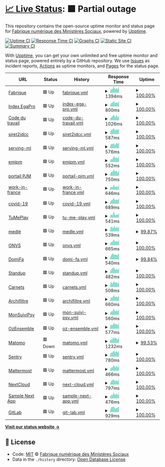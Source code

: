 # [📈 Live Status](https://SocialGouv.github.io/upptime): <!--live status--> **🟧 Partial outage**

This repository contains the open-source uptime monitor and status page for [Fabrique numérique des Ministères Sociaux](https://incubateur.social.gouv.fr), powered by [Upptime](https://github.com/upptime/upptime).

[![Uptime CI](https://github.com/koj-co/upptime/workflows/Uptime%20CI/badge.svg)](https://github.com/koj-co/upptime/actions?query=workflow%3A%22Uptime+CI%22)
[![Response Time CI](https://github.com/koj-co/upptime/workflows/Response%20Time%20CI/badge.svg)](https://github.com/koj-co/upptime/actions?query=workflow%3A%22Response+Time+CI%22)
[![Graphs CI](https://github.com/koj-co/upptime/workflows/Graphs%20CI/badge.svg)](https://github.com/koj-co/upptime/actions?query=workflow%3A%22Graphs+CI%22)
[![Static Site CI](https://github.com/koj-co/upptime/workflows/Static%20Site%20CI/badge.svg)](https://github.com/koj-co/upptime/actions?query=workflow%3A%22Static+Site+CI%22)
[![Summary CI](https://github.com/koj-co/upptime/workflows/Summary%20CI/badge.svg)](https://github.com/koj-co/upptime/actions?query=workflow%3A%22Summary+CI%22)

With [Upptime](https://upptime.js.org), you can get your own unlimited and free uptime monitor and status page, powered entirely by a GitHub repository. We use [Issues](https://github.com/SocialGouv/upptime/issues) as incident reports, [Actions](https://github.com/SocialGouv/upptime/actions) as uptime monitors, and [Pages](https://SocialGouv.github.io/upptime) for the status page.

<!--start: status pages-->
<!-- This summary is generated by Upptime (https://github.com/upptime/upptime) -->
<!-- Do not edit this manually, your changes will be overwritten -->
<!-- prettier-ignore -->
| URL | Status | History | Response Time | Uptime |
| --- | ------ | ------- | ------------- | ------ |
| <img alt="" src="https://favicons.githubusercontent.com/fabrique.social.gouv.fr" height="13"> [Fabrique](https://fabrique.social.gouv.fr) | 🟩 Up | [fabrique.yml](https://github.com/SocialGouv/upptime/commits/HEAD/history/fabrique.yml) | <details><summary><img alt="Response time graph" src="./graphs/fabrique/response-time-week.png" height="20"> 1394ms</summary><br><a href="https://SocialGouv.github.io/upptime/history/fabrique"><img alt="Response time 1246" src="https://img.shields.io/endpoint?url=https%3A%2F%2Fraw.githubusercontent.com%2FSocialGouv%2Fupptime%2FHEAD%2Fapi%2Ffabrique%2Fresponse-time.json"></a><br><a href="https://SocialGouv.github.io/upptime/history/fabrique"><img alt="24-hour response time 1910" src="https://img.shields.io/endpoint?url=https%3A%2F%2Fraw.githubusercontent.com%2FSocialGouv%2Fupptime%2FHEAD%2Fapi%2Ffabrique%2Fresponse-time-day.json"></a><br><a href="https://SocialGouv.github.io/upptime/history/fabrique"><img alt="7-day response time 1394" src="https://img.shields.io/endpoint?url=https%3A%2F%2Fraw.githubusercontent.com%2FSocialGouv%2Fupptime%2FHEAD%2Fapi%2Ffabrique%2Fresponse-time-week.json"></a><br><a href="https://SocialGouv.github.io/upptime/history/fabrique"><img alt="30-day response time 1282" src="https://img.shields.io/endpoint?url=https%3A%2F%2Fraw.githubusercontent.com%2FSocialGouv%2Fupptime%2FHEAD%2Fapi%2Ffabrique%2Fresponse-time-month.json"></a><br><a href="https://SocialGouv.github.io/upptime/history/fabrique"><img alt="1-year response time 1246" src="https://img.shields.io/endpoint?url=https%3A%2F%2Fraw.githubusercontent.com%2FSocialGouv%2Fupptime%2FHEAD%2Fapi%2Ffabrique%2Fresponse-time-year.json"></a></details> | <details><summary><a href="https://SocialGouv.github.io/upptime/history/fabrique">100.00%</a></summary><a href="https://SocialGouv.github.io/upptime/history/fabrique"><img alt="All-time uptime 99.87%" src="https://img.shields.io/endpoint?url=https%3A%2F%2Fraw.githubusercontent.com%2FSocialGouv%2Fupptime%2FHEAD%2Fapi%2Ffabrique%2Fuptime.json"></a><br><a href="https://SocialGouv.github.io/upptime/history/fabrique"><img alt="24-hour uptime 100.00%" src="https://img.shields.io/endpoint?url=https%3A%2F%2Fraw.githubusercontent.com%2FSocialGouv%2Fupptime%2FHEAD%2Fapi%2Ffabrique%2Fuptime-day.json"></a><br><a href="https://SocialGouv.github.io/upptime/history/fabrique"><img alt="7-day uptime 100.00%" src="https://img.shields.io/endpoint?url=https%3A%2F%2Fraw.githubusercontent.com%2FSocialGouv%2Fupptime%2FHEAD%2Fapi%2Ffabrique%2Fuptime-week.json"></a><br><a href="https://SocialGouv.github.io/upptime/history/fabrique"><img alt="30-day uptime 100.00%" src="https://img.shields.io/endpoint?url=https%3A%2F%2Fraw.githubusercontent.com%2FSocialGouv%2Fupptime%2FHEAD%2Fapi%2Ffabrique%2Fuptime-month.json"></a><br><a href="https://SocialGouv.github.io/upptime/history/fabrique"><img alt="1-year uptime 99.87%" src="https://img.shields.io/endpoint?url=https%3A%2F%2Fraw.githubusercontent.com%2FSocialGouv%2Fupptime%2FHEAD%2Fapi%2Ffabrique%2Fuptime-year.json"></a></details>
| <img alt="" src="https://favicons.githubusercontent.com/index-egapro.travail.gouv.fr" height="13"> [Index EgaPro](http://index-egapro.travail.gouv.fr/) | 🟩 Up | [index-ega-pro.yml](https://github.com/SocialGouv/upptime/commits/HEAD/history/index-ega-pro.yml) | <details><summary><img alt="Response time graph" src="./graphs/index-ega-pro/response-time-week.png" height="20"> 800ms</summary><br><a href="https://SocialGouv.github.io/upptime/history/index-ega-pro"><img alt="Response time 744" src="https://img.shields.io/endpoint?url=https%3A%2F%2Fraw.githubusercontent.com%2FSocialGouv%2Fupptime%2FHEAD%2Fapi%2Findex-ega-pro%2Fresponse-time.json"></a><br><a href="https://SocialGouv.github.io/upptime/history/index-ega-pro"><img alt="24-hour response time 1104" src="https://img.shields.io/endpoint?url=https%3A%2F%2Fraw.githubusercontent.com%2FSocialGouv%2Fupptime%2FHEAD%2Fapi%2Findex-ega-pro%2Fresponse-time-day.json"></a><br><a href="https://SocialGouv.github.io/upptime/history/index-ega-pro"><img alt="7-day response time 800" src="https://img.shields.io/endpoint?url=https%3A%2F%2Fraw.githubusercontent.com%2FSocialGouv%2Fupptime%2FHEAD%2Fapi%2Findex-ega-pro%2Fresponse-time-week.json"></a><br><a href="https://SocialGouv.github.io/upptime/history/index-ega-pro"><img alt="30-day response time 780" src="https://img.shields.io/endpoint?url=https%3A%2F%2Fraw.githubusercontent.com%2FSocialGouv%2Fupptime%2FHEAD%2Fapi%2Findex-ega-pro%2Fresponse-time-month.json"></a><br><a href="https://SocialGouv.github.io/upptime/history/index-ega-pro"><img alt="1-year response time 744" src="https://img.shields.io/endpoint?url=https%3A%2F%2Fraw.githubusercontent.com%2FSocialGouv%2Fupptime%2FHEAD%2Fapi%2Findex-ega-pro%2Fresponse-time-year.json"></a></details> | <details><summary><a href="https://SocialGouv.github.io/upptime/history/index-ega-pro">100.00%</a></summary><a href="https://SocialGouv.github.io/upptime/history/index-ega-pro"><img alt="All-time uptime 99.98%" src="https://img.shields.io/endpoint?url=https%3A%2F%2Fraw.githubusercontent.com%2FSocialGouv%2Fupptime%2FHEAD%2Fapi%2Findex-ega-pro%2Fuptime.json"></a><br><a href="https://SocialGouv.github.io/upptime/history/index-ega-pro"><img alt="24-hour uptime 100.00%" src="https://img.shields.io/endpoint?url=https%3A%2F%2Fraw.githubusercontent.com%2FSocialGouv%2Fupptime%2FHEAD%2Fapi%2Findex-ega-pro%2Fuptime-day.json"></a><br><a href="https://SocialGouv.github.io/upptime/history/index-ega-pro"><img alt="7-day uptime 100.00%" src="https://img.shields.io/endpoint?url=https%3A%2F%2Fraw.githubusercontent.com%2FSocialGouv%2Fupptime%2FHEAD%2Fapi%2Findex-ega-pro%2Fuptime-week.json"></a><br><a href="https://SocialGouv.github.io/upptime/history/index-ega-pro"><img alt="30-day uptime 100.00%" src="https://img.shields.io/endpoint?url=https%3A%2F%2Fraw.githubusercontent.com%2FSocialGouv%2Fupptime%2FHEAD%2Fapi%2Findex-ega-pro%2Fuptime-month.json"></a><br><a href="https://SocialGouv.github.io/upptime/history/index-ega-pro"><img alt="1-year uptime 99.98%" src="https://img.shields.io/endpoint?url=https%3A%2F%2Fraw.githubusercontent.com%2FSocialGouv%2Fupptime%2FHEAD%2Fapi%2Findex-ega-pro%2Fuptime-year.json"></a></details>
| <img alt="" src="https://favicons.githubusercontent.com/code.travail.gouv.fr" height="13"> [Code du travail](https://code.travail.gouv.fr) | 🟩 Up | [code-du-travail.yml](https://github.com/SocialGouv/upptime/commits/HEAD/history/code-du-travail.yml) | <details><summary><img alt="Response time graph" src="./graphs/code-du-travail/response-time-week.png" height="20"> 1026ms</summary><br><a href="https://SocialGouv.github.io/upptime/history/code-du-travail"><img alt="Response time 1261" src="https://img.shields.io/endpoint?url=https%3A%2F%2Fraw.githubusercontent.com%2FSocialGouv%2Fupptime%2FHEAD%2Fapi%2Fcode-du-travail%2Fresponse-time.json"></a><br><a href="https://SocialGouv.github.io/upptime/history/code-du-travail"><img alt="24-hour response time 1219" src="https://img.shields.io/endpoint?url=https%3A%2F%2Fraw.githubusercontent.com%2FSocialGouv%2Fupptime%2FHEAD%2Fapi%2Fcode-du-travail%2Fresponse-time-day.json"></a><br><a href="https://SocialGouv.github.io/upptime/history/code-du-travail"><img alt="7-day response time 1026" src="https://img.shields.io/endpoint?url=https%3A%2F%2Fraw.githubusercontent.com%2FSocialGouv%2Fupptime%2FHEAD%2Fapi%2Fcode-du-travail%2Fresponse-time-week.json"></a><br><a href="https://SocialGouv.github.io/upptime/history/code-du-travail"><img alt="30-day response time 1027" src="https://img.shields.io/endpoint?url=https%3A%2F%2Fraw.githubusercontent.com%2FSocialGouv%2Fupptime%2FHEAD%2Fapi%2Fcode-du-travail%2Fresponse-time-month.json"></a><br><a href="https://SocialGouv.github.io/upptime/history/code-du-travail"><img alt="1-year response time 1261" src="https://img.shields.io/endpoint?url=https%3A%2F%2Fraw.githubusercontent.com%2FSocialGouv%2Fupptime%2FHEAD%2Fapi%2Fcode-du-travail%2Fresponse-time-year.json"></a></details> | <details><summary><a href="https://SocialGouv.github.io/upptime/history/code-du-travail">100.00%</a></summary><a href="https://SocialGouv.github.io/upptime/history/code-du-travail"><img alt="All-time uptime 99.96%" src="https://img.shields.io/endpoint?url=https%3A%2F%2Fraw.githubusercontent.com%2FSocialGouv%2Fupptime%2FHEAD%2Fapi%2Fcode-du-travail%2Fuptime.json"></a><br><a href="https://SocialGouv.github.io/upptime/history/code-du-travail"><img alt="24-hour uptime 100.00%" src="https://img.shields.io/endpoint?url=https%3A%2F%2Fraw.githubusercontent.com%2FSocialGouv%2Fupptime%2FHEAD%2Fapi%2Fcode-du-travail%2Fuptime-day.json"></a><br><a href="https://SocialGouv.github.io/upptime/history/code-du-travail"><img alt="7-day uptime 100.00%" src="https://img.shields.io/endpoint?url=https%3A%2F%2Fraw.githubusercontent.com%2FSocialGouv%2Fupptime%2FHEAD%2Fapi%2Fcode-du-travail%2Fuptime-week.json"></a><br><a href="https://SocialGouv.github.io/upptime/history/code-du-travail"><img alt="30-day uptime 100.00%" src="https://img.shields.io/endpoint?url=https%3A%2F%2Fraw.githubusercontent.com%2FSocialGouv%2Fupptime%2FHEAD%2Fapi%2Fcode-du-travail%2Fuptime-month.json"></a><br><a href="https://SocialGouv.github.io/upptime/history/code-du-travail"><img alt="1-year uptime 99.96%" src="https://img.shields.io/endpoint?url=https%3A%2F%2Fraw.githubusercontent.com%2FSocialGouv%2Fupptime%2FHEAD%2Fapi%2Fcode-du-travail%2Fuptime-year.json"></a></details>
| <img alt="" src="https://favicons.githubusercontent.com/siret2idcc.fabrique.social.gouv.fr" height="13"> [siret2idcc](https://siret2idcc.fabrique.social.gouv.fr/api/v2/82161143100015,80258570300027) | 🟩 Up | [siret2idcc.yml](https://github.com/SocialGouv/upptime/commits/HEAD/history/siret2idcc.yml) | <details><summary><img alt="Response time graph" src="./graphs/siret2idcc/response-time-week.png" height="20"> 587ms</summary><br><a href="https://SocialGouv.github.io/upptime/history/siret2idcc"><img alt="Response time 548" src="https://img.shields.io/endpoint?url=https%3A%2F%2Fraw.githubusercontent.com%2FSocialGouv%2Fupptime%2FHEAD%2Fapi%2Fsiret2idcc%2Fresponse-time.json"></a><br><a href="https://SocialGouv.github.io/upptime/history/siret2idcc"><img alt="24-hour response time 651" src="https://img.shields.io/endpoint?url=https%3A%2F%2Fraw.githubusercontent.com%2FSocialGouv%2Fupptime%2FHEAD%2Fapi%2Fsiret2idcc%2Fresponse-time-day.json"></a><br><a href="https://SocialGouv.github.io/upptime/history/siret2idcc"><img alt="7-day response time 587" src="https://img.shields.io/endpoint?url=https%3A%2F%2Fraw.githubusercontent.com%2FSocialGouv%2Fupptime%2FHEAD%2Fapi%2Fsiret2idcc%2Fresponse-time-week.json"></a><br><a href="https://SocialGouv.github.io/upptime/history/siret2idcc"><img alt="30-day response time 583" src="https://img.shields.io/endpoint?url=https%3A%2F%2Fraw.githubusercontent.com%2FSocialGouv%2Fupptime%2FHEAD%2Fapi%2Fsiret2idcc%2Fresponse-time-month.json"></a><br><a href="https://SocialGouv.github.io/upptime/history/siret2idcc"><img alt="1-year response time 548" src="https://img.shields.io/endpoint?url=https%3A%2F%2Fraw.githubusercontent.com%2FSocialGouv%2Fupptime%2FHEAD%2Fapi%2Fsiret2idcc%2Fresponse-time-year.json"></a></details> | <details><summary><a href="https://SocialGouv.github.io/upptime/history/siret2idcc">100.00%</a></summary><a href="https://SocialGouv.github.io/upptime/history/siret2idcc"><img alt="All-time uptime 99.96%" src="https://img.shields.io/endpoint?url=https%3A%2F%2Fraw.githubusercontent.com%2FSocialGouv%2Fupptime%2FHEAD%2Fapi%2Fsiret2idcc%2Fuptime.json"></a><br><a href="https://SocialGouv.github.io/upptime/history/siret2idcc"><img alt="24-hour uptime 100.00%" src="https://img.shields.io/endpoint?url=https%3A%2F%2Fraw.githubusercontent.com%2FSocialGouv%2Fupptime%2FHEAD%2Fapi%2Fsiret2idcc%2Fuptime-day.json"></a><br><a href="https://SocialGouv.github.io/upptime/history/siret2idcc"><img alt="7-day uptime 100.00%" src="https://img.shields.io/endpoint?url=https%3A%2F%2Fraw.githubusercontent.com%2FSocialGouv%2Fupptime%2FHEAD%2Fapi%2Fsiret2idcc%2Fuptime-week.json"></a><br><a href="https://SocialGouv.github.io/upptime/history/siret2idcc"><img alt="30-day uptime 100.00%" src="https://img.shields.io/endpoint?url=https%3A%2F%2Fraw.githubusercontent.com%2FSocialGouv%2Fupptime%2FHEAD%2Fapi%2Fsiret2idcc%2Fuptime-month.json"></a><br><a href="https://SocialGouv.github.io/upptime/history/siret2idcc"><img alt="1-year uptime 99.96%" src="https://img.shields.io/endpoint?url=https%3A%2F%2Fraw.githubusercontent.com%2FSocialGouv%2Fupptime%2FHEAD%2Fapi%2Fsiret2idcc%2Fuptime-year.json"></a></details>
| <img alt="" src="https://favicons.githubusercontent.com/serving-ml.fabrique.social.gouv.fr" height="13"> [serving-ml](https://serving-ml.fabrique.social.gouv.fr/v1/models/sentqam) | 🟩 Up | [serving-ml.yml](https://github.com/SocialGouv/upptime/commits/HEAD/history/serving-ml.yml) | <details><summary><img alt="Response time graph" src="./graphs/serving-ml/response-time-week.png" height="20"> 576ms</summary><br><a href="https://SocialGouv.github.io/upptime/history/serving-ml"><img alt="Response time 529" src="https://img.shields.io/endpoint?url=https%3A%2F%2Fraw.githubusercontent.com%2FSocialGouv%2Fupptime%2FHEAD%2Fapi%2Fserving-ml%2Fresponse-time.json"></a><br><a href="https://SocialGouv.github.io/upptime/history/serving-ml"><img alt="24-hour response time 756" src="https://img.shields.io/endpoint?url=https%3A%2F%2Fraw.githubusercontent.com%2FSocialGouv%2Fupptime%2FHEAD%2Fapi%2Fserving-ml%2Fresponse-time-day.json"></a><br><a href="https://SocialGouv.github.io/upptime/history/serving-ml"><img alt="7-day response time 576" src="https://img.shields.io/endpoint?url=https%3A%2F%2Fraw.githubusercontent.com%2FSocialGouv%2Fupptime%2FHEAD%2Fapi%2Fserving-ml%2Fresponse-time-week.json"></a><br><a href="https://SocialGouv.github.io/upptime/history/serving-ml"><img alt="30-day response time 559" src="https://img.shields.io/endpoint?url=https%3A%2F%2Fraw.githubusercontent.com%2FSocialGouv%2Fupptime%2FHEAD%2Fapi%2Fserving-ml%2Fresponse-time-month.json"></a><br><a href="https://SocialGouv.github.io/upptime/history/serving-ml"><img alt="1-year response time 529" src="https://img.shields.io/endpoint?url=https%3A%2F%2Fraw.githubusercontent.com%2FSocialGouv%2Fupptime%2FHEAD%2Fapi%2Fserving-ml%2Fresponse-time-year.json"></a></details> | <details><summary><a href="https://SocialGouv.github.io/upptime/history/serving-ml">100.00%</a></summary><a href="https://SocialGouv.github.io/upptime/history/serving-ml"><img alt="All-time uptime 99.95%" src="https://img.shields.io/endpoint?url=https%3A%2F%2Fraw.githubusercontent.com%2FSocialGouv%2Fupptime%2FHEAD%2Fapi%2Fserving-ml%2Fuptime.json"></a><br><a href="https://SocialGouv.github.io/upptime/history/serving-ml"><img alt="24-hour uptime 100.00%" src="https://img.shields.io/endpoint?url=https%3A%2F%2Fraw.githubusercontent.com%2FSocialGouv%2Fupptime%2FHEAD%2Fapi%2Fserving-ml%2Fuptime-day.json"></a><br><a href="https://SocialGouv.github.io/upptime/history/serving-ml"><img alt="7-day uptime 100.00%" src="https://img.shields.io/endpoint?url=https%3A%2F%2Fraw.githubusercontent.com%2FSocialGouv%2Fupptime%2FHEAD%2Fapi%2Fserving-ml%2Fuptime-week.json"></a><br><a href="https://SocialGouv.github.io/upptime/history/serving-ml"><img alt="30-day uptime 100.00%" src="https://img.shields.io/endpoint?url=https%3A%2F%2Fraw.githubusercontent.com%2FSocialGouv%2Fupptime%2FHEAD%2Fapi%2Fserving-ml%2Fuptime-month.json"></a><br><a href="https://SocialGouv.github.io/upptime/history/serving-ml"><img alt="1-year uptime 99.95%" src="https://img.shields.io/endpoint?url=https%3A%2F%2Fraw.githubusercontent.com%2FSocialGouv%2Fupptime%2FHEAD%2Fapi%2Fserving-ml%2Fuptime-year.json"></a></details>
| <img alt="" src="https://favicons.githubusercontent.com/emjpm.fabrique.social.gouv.fr" height="13"> [emjpm](https://emjpm.fabrique.social.gouv.fr) | 🟩 Up | [emjpm.yml](https://github.com/SocialGouv/upptime/commits/HEAD/history/emjpm.yml) | <details><summary><img alt="Response time graph" src="./graphs/emjpm/response-time-week.png" height="20"> 552ms</summary><br><a href="https://SocialGouv.github.io/upptime/history/emjpm"><img alt="Response time 587" src="https://img.shields.io/endpoint?url=https%3A%2F%2Fraw.githubusercontent.com%2FSocialGouv%2Fupptime%2FHEAD%2Fapi%2Femjpm%2Fresponse-time.json"></a><br><a href="https://SocialGouv.github.io/upptime/history/emjpm"><img alt="24-hour response time 783" src="https://img.shields.io/endpoint?url=https%3A%2F%2Fraw.githubusercontent.com%2FSocialGouv%2Fupptime%2FHEAD%2Fapi%2Femjpm%2Fresponse-time-day.json"></a><br><a href="https://SocialGouv.github.io/upptime/history/emjpm"><img alt="7-day response time 552" src="https://img.shields.io/endpoint?url=https%3A%2F%2Fraw.githubusercontent.com%2FSocialGouv%2Fupptime%2FHEAD%2Fapi%2Femjpm%2Fresponse-time-week.json"></a><br><a href="https://SocialGouv.github.io/upptime/history/emjpm"><img alt="30-day response time 539" src="https://img.shields.io/endpoint?url=https%3A%2F%2Fraw.githubusercontent.com%2FSocialGouv%2Fupptime%2FHEAD%2Fapi%2Femjpm%2Fresponse-time-month.json"></a><br><a href="https://SocialGouv.github.io/upptime/history/emjpm"><img alt="1-year response time 587" src="https://img.shields.io/endpoint?url=https%3A%2F%2Fraw.githubusercontent.com%2FSocialGouv%2Fupptime%2FHEAD%2Fapi%2Femjpm%2Fresponse-time-year.json"></a></details> | <details><summary><a href="https://SocialGouv.github.io/upptime/history/emjpm">100.00%</a></summary><a href="https://SocialGouv.github.io/upptime/history/emjpm"><img alt="All-time uptime 99.86%" src="https://img.shields.io/endpoint?url=https%3A%2F%2Fraw.githubusercontent.com%2FSocialGouv%2Fupptime%2FHEAD%2Fapi%2Femjpm%2Fuptime.json"></a><br><a href="https://SocialGouv.github.io/upptime/history/emjpm"><img alt="24-hour uptime 100.00%" src="https://img.shields.io/endpoint?url=https%3A%2F%2Fraw.githubusercontent.com%2FSocialGouv%2Fupptime%2FHEAD%2Fapi%2Femjpm%2Fuptime-day.json"></a><br><a href="https://SocialGouv.github.io/upptime/history/emjpm"><img alt="7-day uptime 100.00%" src="https://img.shields.io/endpoint?url=https%3A%2F%2Fraw.githubusercontent.com%2FSocialGouv%2Fupptime%2FHEAD%2Fapi%2Femjpm%2Fuptime-week.json"></a><br><a href="https://SocialGouv.github.io/upptime/history/emjpm"><img alt="30-day uptime 100.00%" src="https://img.shields.io/endpoint?url=https%3A%2F%2Fraw.githubusercontent.com%2FSocialGouv%2Fupptime%2FHEAD%2Fapi%2Femjpm%2Fuptime-month.json"></a><br><a href="https://SocialGouv.github.io/upptime/history/emjpm"><img alt="1-year uptime 99.86%" src="https://img.shields.io/endpoint?url=https%3A%2F%2Fraw.githubusercontent.com%2FSocialGouv%2Fupptime%2FHEAD%2Fapi%2Femjpm%2Fuptime-year.json"></a></details>
| <img alt="" src="https://favicons.githubusercontent.com/pjm.social.gouv.fr" height="13"> [portail PJM](https://pjm.social.gouv.fr/) | 🟩 Up | [portail-pjm.yml](https://github.com/SocialGouv/upptime/commits/HEAD/history/portail-pjm.yml) | <details><summary><img alt="Response time graph" src="./graphs/portail-pjm/response-time-week.png" height="20"> 750ms</summary><br><a href="https://SocialGouv.github.io/upptime/history/portail-pjm"><img alt="Response time 822" src="https://img.shields.io/endpoint?url=https%3A%2F%2Fraw.githubusercontent.com%2FSocialGouv%2Fupptime%2FHEAD%2Fapi%2Fportail-pjm%2Fresponse-time.json"></a><br><a href="https://SocialGouv.github.io/upptime/history/portail-pjm"><img alt="24-hour response time 989" src="https://img.shields.io/endpoint?url=https%3A%2F%2Fraw.githubusercontent.com%2FSocialGouv%2Fupptime%2FHEAD%2Fapi%2Fportail-pjm%2Fresponse-time-day.json"></a><br><a href="https://SocialGouv.github.io/upptime/history/portail-pjm"><img alt="7-day response time 750" src="https://img.shields.io/endpoint?url=https%3A%2F%2Fraw.githubusercontent.com%2FSocialGouv%2Fupptime%2FHEAD%2Fapi%2Fportail-pjm%2Fresponse-time-week.json"></a><br><a href="https://SocialGouv.github.io/upptime/history/portail-pjm"><img alt="30-day response time 1207" src="https://img.shields.io/endpoint?url=https%3A%2F%2Fraw.githubusercontent.com%2FSocialGouv%2Fupptime%2FHEAD%2Fapi%2Fportail-pjm%2Fresponse-time-month.json"></a><br><a href="https://SocialGouv.github.io/upptime/history/portail-pjm"><img alt="1-year response time 822" src="https://img.shields.io/endpoint?url=https%3A%2F%2Fraw.githubusercontent.com%2FSocialGouv%2Fupptime%2FHEAD%2Fapi%2Fportail-pjm%2Fresponse-time-year.json"></a></details> | <details><summary><a href="https://SocialGouv.github.io/upptime/history/portail-pjm">100.00%</a></summary><a href="https://SocialGouv.github.io/upptime/history/portail-pjm"><img alt="All-time uptime 99.96%" src="https://img.shields.io/endpoint?url=https%3A%2F%2Fraw.githubusercontent.com%2FSocialGouv%2Fupptime%2FHEAD%2Fapi%2Fportail-pjm%2Fuptime.json"></a><br><a href="https://SocialGouv.github.io/upptime/history/portail-pjm"><img alt="24-hour uptime 100.00%" src="https://img.shields.io/endpoint?url=https%3A%2F%2Fraw.githubusercontent.com%2FSocialGouv%2Fupptime%2FHEAD%2Fapi%2Fportail-pjm%2Fuptime-day.json"></a><br><a href="https://SocialGouv.github.io/upptime/history/portail-pjm"><img alt="7-day uptime 100.00%" src="https://img.shields.io/endpoint?url=https%3A%2F%2Fraw.githubusercontent.com%2FSocialGouv%2Fupptime%2FHEAD%2Fapi%2Fportail-pjm%2Fuptime-week.json"></a><br><a href="https://SocialGouv.github.io/upptime/history/portail-pjm"><img alt="30-day uptime 99.91%" src="https://img.shields.io/endpoint?url=https%3A%2F%2Fraw.githubusercontent.com%2FSocialGouv%2Fupptime%2FHEAD%2Fapi%2Fportail-pjm%2Fuptime-month.json"></a><br><a href="https://SocialGouv.github.io/upptime/history/portail-pjm"><img alt="1-year uptime 99.96%" src="https://img.shields.io/endpoint?url=https%3A%2F%2Fraw.githubusercontent.com%2FSocialGouv%2Fupptime%2FHEAD%2Fapi%2Fportail-pjm%2Fuptime-year.json"></a></details>
| <img alt="" src="https://favicons.githubusercontent.com/work-in-france.fabrique.social.gouv.fr" height="13"> [work-in-france](https://work-in-france.fabrique.social.gouv.fr) | 🟩 Up | [work-in-france.yml](https://github.com/SocialGouv/upptime/commits/HEAD/history/work-in-france.yml) | <details><summary><img alt="Response time graph" src="./graphs/work-in-france/response-time-week.png" height="20"> 646ms</summary><br><a href="https://SocialGouv.github.io/upptime/history/work-in-france"><img alt="Response time 598" src="https://img.shields.io/endpoint?url=https%3A%2F%2Fraw.githubusercontent.com%2FSocialGouv%2Fupptime%2FHEAD%2Fapi%2Fwork-in-france%2Fresponse-time.json"></a><br><a href="https://SocialGouv.github.io/upptime/history/work-in-france"><img alt="24-hour response time 1024" src="https://img.shields.io/endpoint?url=https%3A%2F%2Fraw.githubusercontent.com%2FSocialGouv%2Fupptime%2FHEAD%2Fapi%2Fwork-in-france%2Fresponse-time-day.json"></a><br><a href="https://SocialGouv.github.io/upptime/history/work-in-france"><img alt="7-day response time 646" src="https://img.shields.io/endpoint?url=https%3A%2F%2Fraw.githubusercontent.com%2FSocialGouv%2Fupptime%2FHEAD%2Fapi%2Fwork-in-france%2Fresponse-time-week.json"></a><br><a href="https://SocialGouv.github.io/upptime/history/work-in-france"><img alt="30-day response time 647" src="https://img.shields.io/endpoint?url=https%3A%2F%2Fraw.githubusercontent.com%2FSocialGouv%2Fupptime%2FHEAD%2Fapi%2Fwork-in-france%2Fresponse-time-month.json"></a><br><a href="https://SocialGouv.github.io/upptime/history/work-in-france"><img alt="1-year response time 598" src="https://img.shields.io/endpoint?url=https%3A%2F%2Fraw.githubusercontent.com%2FSocialGouv%2Fupptime%2FHEAD%2Fapi%2Fwork-in-france%2Fresponse-time-year.json"></a></details> | <details><summary><a href="https://SocialGouv.github.io/upptime/history/work-in-france">100.00%</a></summary><a href="https://SocialGouv.github.io/upptime/history/work-in-france"><img alt="All-time uptime 99.96%" src="https://img.shields.io/endpoint?url=https%3A%2F%2Fraw.githubusercontent.com%2FSocialGouv%2Fupptime%2FHEAD%2Fapi%2Fwork-in-france%2Fuptime.json"></a><br><a href="https://SocialGouv.github.io/upptime/history/work-in-france"><img alt="24-hour uptime 100.00%" src="https://img.shields.io/endpoint?url=https%3A%2F%2Fraw.githubusercontent.com%2FSocialGouv%2Fupptime%2FHEAD%2Fapi%2Fwork-in-france%2Fuptime-day.json"></a><br><a href="https://SocialGouv.github.io/upptime/history/work-in-france"><img alt="7-day uptime 100.00%" src="https://img.shields.io/endpoint?url=https%3A%2F%2Fraw.githubusercontent.com%2FSocialGouv%2Fupptime%2FHEAD%2Fapi%2Fwork-in-france%2Fuptime-week.json"></a><br><a href="https://SocialGouv.github.io/upptime/history/work-in-france"><img alt="30-day uptime 100.00%" src="https://img.shields.io/endpoint?url=https%3A%2F%2Fraw.githubusercontent.com%2FSocialGouv%2Fupptime%2FHEAD%2Fapi%2Fwork-in-france%2Fuptime-month.json"></a><br><a href="https://SocialGouv.github.io/upptime/history/work-in-france"><img alt="1-year uptime 99.96%" src="https://img.shields.io/endpoint?url=https%3A%2F%2Fraw.githubusercontent.com%2FSocialGouv%2Fupptime%2FHEAD%2Fapi%2Fwork-in-france%2Fuptime-year.json"></a></details>
| <img alt="" src="https://favicons.githubusercontent.com/covid-19.sante.gouv.fr" height="13"> [covid-19](https://covid-19.sante.gouv.fr) | 🟩 Up | [covid-19.yml](https://github.com/SocialGouv/upptime/commits/HEAD/history/covid-19.yml) | <details><summary><img alt="Response time graph" src="./graphs/covid-19/response-time-week.png" height="20"> 689ms</summary><br><a href="https://SocialGouv.github.io/upptime/history/covid-19"><img alt="Response time 689" src="https://img.shields.io/endpoint?url=https%3A%2F%2Fraw.githubusercontent.com%2FSocialGouv%2Fupptime%2FHEAD%2Fapi%2Fcovid-19%2Fresponse-time.json"></a><br><a href="https://SocialGouv.github.io/upptime/history/covid-19"><img alt="24-hour response time 953" src="https://img.shields.io/endpoint?url=https%3A%2F%2Fraw.githubusercontent.com%2FSocialGouv%2Fupptime%2FHEAD%2Fapi%2Fcovid-19%2Fresponse-time-day.json"></a><br><a href="https://SocialGouv.github.io/upptime/history/covid-19"><img alt="7-day response time 689" src="https://img.shields.io/endpoint?url=https%3A%2F%2Fraw.githubusercontent.com%2FSocialGouv%2Fupptime%2FHEAD%2Fapi%2Fcovid-19%2Fresponse-time-week.json"></a><br><a href="https://SocialGouv.github.io/upptime/history/covid-19"><img alt="30-day response time 664" src="https://img.shields.io/endpoint?url=https%3A%2F%2Fraw.githubusercontent.com%2FSocialGouv%2Fupptime%2FHEAD%2Fapi%2Fcovid-19%2Fresponse-time-month.json"></a><br><a href="https://SocialGouv.github.io/upptime/history/covid-19"><img alt="1-year response time 689" src="https://img.shields.io/endpoint?url=https%3A%2F%2Fraw.githubusercontent.com%2FSocialGouv%2Fupptime%2FHEAD%2Fapi%2Fcovid-19%2Fresponse-time-year.json"></a></details> | <details><summary><a href="https://SocialGouv.github.io/upptime/history/covid-19">100.00%</a></summary><a href="https://SocialGouv.github.io/upptime/history/covid-19"><img alt="All-time uptime 99.93%" src="https://img.shields.io/endpoint?url=https%3A%2F%2Fraw.githubusercontent.com%2FSocialGouv%2Fupptime%2FHEAD%2Fapi%2Fcovid-19%2Fuptime.json"></a><br><a href="https://SocialGouv.github.io/upptime/history/covid-19"><img alt="24-hour uptime 100.00%" src="https://img.shields.io/endpoint?url=https%3A%2F%2Fraw.githubusercontent.com%2FSocialGouv%2Fupptime%2FHEAD%2Fapi%2Fcovid-19%2Fuptime-day.json"></a><br><a href="https://SocialGouv.github.io/upptime/history/covid-19"><img alt="7-day uptime 100.00%" src="https://img.shields.io/endpoint?url=https%3A%2F%2Fraw.githubusercontent.com%2FSocialGouv%2Fupptime%2FHEAD%2Fapi%2Fcovid-19%2Fuptime-week.json"></a><br><a href="https://SocialGouv.github.io/upptime/history/covid-19"><img alt="30-day uptime 99.99%" src="https://img.shields.io/endpoint?url=https%3A%2F%2Fraw.githubusercontent.com%2FSocialGouv%2Fupptime%2FHEAD%2Fapi%2Fcovid-19%2Fuptime-month.json"></a><br><a href="https://SocialGouv.github.io/upptime/history/covid-19"><img alt="1-year uptime 99.93%" src="https://img.shields.io/endpoint?url=https%3A%2F%2Fraw.githubusercontent.com%2FSocialGouv%2Fupptime%2FHEAD%2Fapi%2Fcovid-19%2Fuptime-year.json"></a></details>
| <img alt="" src="https://favicons.githubusercontent.com/tumeplay.fabrique.social.gouv.fr" height="13"> [TuMePlay](https://tumeplay.fabrique.social.gouv.fr/) | 🟩 Up | [tu-me-play.yml](https://github.com/SocialGouv/upptime/commits/HEAD/history/tu-me-play.yml) | <details><summary><img alt="Response time graph" src="./graphs/tu-me-play/response-time-week.png" height="20"> 541ms</summary><br><a href="https://SocialGouv.github.io/upptime/history/tu-me-play"><img alt="Response time 577" src="https://img.shields.io/endpoint?url=https%3A%2F%2Fraw.githubusercontent.com%2FSocialGouv%2Fupptime%2FHEAD%2Fapi%2Ftu-me-play%2Fresponse-time.json"></a><br><a href="https://SocialGouv.github.io/upptime/history/tu-me-play"><img alt="24-hour response time 624" src="https://img.shields.io/endpoint?url=https%3A%2F%2Fraw.githubusercontent.com%2FSocialGouv%2Fupptime%2FHEAD%2Fapi%2Ftu-me-play%2Fresponse-time-day.json"></a><br><a href="https://SocialGouv.github.io/upptime/history/tu-me-play"><img alt="7-day response time 541" src="https://img.shields.io/endpoint?url=https%3A%2F%2Fraw.githubusercontent.com%2FSocialGouv%2Fupptime%2FHEAD%2Fapi%2Ftu-me-play%2Fresponse-time-week.json"></a><br><a href="https://SocialGouv.github.io/upptime/history/tu-me-play"><img alt="30-day response time 486" src="https://img.shields.io/endpoint?url=https%3A%2F%2Fraw.githubusercontent.com%2FSocialGouv%2Fupptime%2FHEAD%2Fapi%2Ftu-me-play%2Fresponse-time-month.json"></a><br><a href="https://SocialGouv.github.io/upptime/history/tu-me-play"><img alt="1-year response time 577" src="https://img.shields.io/endpoint?url=https%3A%2F%2Fraw.githubusercontent.com%2FSocialGouv%2Fupptime%2FHEAD%2Fapi%2Ftu-me-play%2Fresponse-time-year.json"></a></details> | <details><summary><a href="https://SocialGouv.github.io/upptime/history/tu-me-play">100.00%</a></summary><a href="https://SocialGouv.github.io/upptime/history/tu-me-play"><img alt="All-time uptime 99.91%" src="https://img.shields.io/endpoint?url=https%3A%2F%2Fraw.githubusercontent.com%2FSocialGouv%2Fupptime%2FHEAD%2Fapi%2Ftu-me-play%2Fuptime.json"></a><br><a href="https://SocialGouv.github.io/upptime/history/tu-me-play"><img alt="24-hour uptime 100.00%" src="https://img.shields.io/endpoint?url=https%3A%2F%2Fraw.githubusercontent.com%2FSocialGouv%2Fupptime%2FHEAD%2Fapi%2Ftu-me-play%2Fuptime-day.json"></a><br><a href="https://SocialGouv.github.io/upptime/history/tu-me-play"><img alt="7-day uptime 100.00%" src="https://img.shields.io/endpoint?url=https%3A%2F%2Fraw.githubusercontent.com%2FSocialGouv%2Fupptime%2FHEAD%2Fapi%2Ftu-me-play%2Fuptime-week.json"></a><br><a href="https://SocialGouv.github.io/upptime/history/tu-me-play"><img alt="30-day uptime 100.00%" src="https://img.shields.io/endpoint?url=https%3A%2F%2Fraw.githubusercontent.com%2FSocialGouv%2Fupptime%2FHEAD%2Fapi%2Ftu-me-play%2Fuptime-month.json"></a><br><a href="https://SocialGouv.github.io/upptime/history/tu-me-play"><img alt="1-year uptime 99.91%" src="https://img.shields.io/endpoint?url=https%3A%2F%2Fraw.githubusercontent.com%2FSocialGouv%2Fupptime%2FHEAD%2Fapi%2Ftu-me-play%2Fuptime-year.json"></a></details>
| <img alt="" src="https://favicons.githubusercontent.com/medle.fabrique.social.gouv.fr" height="13"> [medlé](https://medle.fabrique.social.gouv.fr/) | 🟩 Up | [medle.yml](https://github.com/SocialGouv/upptime/commits/HEAD/history/medle.yml) | <details><summary><img alt="Response time graph" src="./graphs/medle/response-time-week.png" height="20"> 539ms</summary><br><a href="https://SocialGouv.github.io/upptime/history/medle"><img alt="Response time 569" src="https://img.shields.io/endpoint?url=https%3A%2F%2Fraw.githubusercontent.com%2FSocialGouv%2Fupptime%2FHEAD%2Fapi%2Fmedle%2Fresponse-time.json"></a><br><a href="https://SocialGouv.github.io/upptime/history/medle"><img alt="24-hour response time 650" src="https://img.shields.io/endpoint?url=https%3A%2F%2Fraw.githubusercontent.com%2FSocialGouv%2Fupptime%2FHEAD%2Fapi%2Fmedle%2Fresponse-time-day.json"></a><br><a href="https://SocialGouv.github.io/upptime/history/medle"><img alt="7-day response time 539" src="https://img.shields.io/endpoint?url=https%3A%2F%2Fraw.githubusercontent.com%2FSocialGouv%2Fupptime%2FHEAD%2Fapi%2Fmedle%2Fresponse-time-week.json"></a><br><a href="https://SocialGouv.github.io/upptime/history/medle"><img alt="30-day response time 513" src="https://img.shields.io/endpoint?url=https%3A%2F%2Fraw.githubusercontent.com%2FSocialGouv%2Fupptime%2FHEAD%2Fapi%2Fmedle%2Fresponse-time-month.json"></a><br><a href="https://SocialGouv.github.io/upptime/history/medle"><img alt="1-year response time 569" src="https://img.shields.io/endpoint?url=https%3A%2F%2Fraw.githubusercontent.com%2FSocialGouv%2Fupptime%2FHEAD%2Fapi%2Fmedle%2Fresponse-time-year.json"></a></details> | <details><summary><a href="https://SocialGouv.github.io/upptime/history/medle">99.87%</a></summary><a href="https://SocialGouv.github.io/upptime/history/medle"><img alt="All-time uptime 99.92%" src="https://img.shields.io/endpoint?url=https%3A%2F%2Fraw.githubusercontent.com%2FSocialGouv%2Fupptime%2FHEAD%2Fapi%2Fmedle%2Fuptime.json"></a><br><a href="https://SocialGouv.github.io/upptime/history/medle"><img alt="24-hour uptime 100.00%" src="https://img.shields.io/endpoint?url=https%3A%2F%2Fraw.githubusercontent.com%2FSocialGouv%2Fupptime%2FHEAD%2Fapi%2Fmedle%2Fuptime-day.json"></a><br><a href="https://SocialGouv.github.io/upptime/history/medle"><img alt="7-day uptime 99.87%" src="https://img.shields.io/endpoint?url=https%3A%2F%2Fraw.githubusercontent.com%2FSocialGouv%2Fupptime%2FHEAD%2Fapi%2Fmedle%2Fuptime-week.json"></a><br><a href="https://SocialGouv.github.io/upptime/history/medle"><img alt="30-day uptime 99.97%" src="https://img.shields.io/endpoint?url=https%3A%2F%2Fraw.githubusercontent.com%2FSocialGouv%2Fupptime%2FHEAD%2Fapi%2Fmedle%2Fuptime-month.json"></a><br><a href="https://SocialGouv.github.io/upptime/history/medle"><img alt="1-year uptime 99.92%" src="https://img.shields.io/endpoint?url=https%3A%2F%2Fraw.githubusercontent.com%2FSocialGouv%2Fupptime%2FHEAD%2Fapi%2Fmedle%2Fuptime-year.json"></a></details>
| <img alt="" src="https://favicons.githubusercontent.com/onvs.fabrique.social.gouv.fr" height="13"> [ONVS](https://onvs.fabrique.social.gouv.fr/) | 🟩 Up | [onvs.yml](https://github.com/SocialGouv/upptime/commits/HEAD/history/onvs.yml) | <details><summary><img alt="Response time graph" src="./graphs/onvs/response-time-week.png" height="20"> 665ms</summary><br><a href="https://SocialGouv.github.io/upptime/history/onvs"><img alt="Response time 646" src="https://img.shields.io/endpoint?url=https%3A%2F%2Fraw.githubusercontent.com%2FSocialGouv%2Fupptime%2FHEAD%2Fapi%2Fonvs%2Fresponse-time.json"></a><br><a href="https://SocialGouv.github.io/upptime/history/onvs"><img alt="24-hour response time 928" src="https://img.shields.io/endpoint?url=https%3A%2F%2Fraw.githubusercontent.com%2FSocialGouv%2Fupptime%2FHEAD%2Fapi%2Fonvs%2Fresponse-time-day.json"></a><br><a href="https://SocialGouv.github.io/upptime/history/onvs"><img alt="7-day response time 665" src="https://img.shields.io/endpoint?url=https%3A%2F%2Fraw.githubusercontent.com%2FSocialGouv%2Fupptime%2FHEAD%2Fapi%2Fonvs%2Fresponse-time-week.json"></a><br><a href="https://SocialGouv.github.io/upptime/history/onvs"><img alt="30-day response time 677" src="https://img.shields.io/endpoint?url=https%3A%2F%2Fraw.githubusercontent.com%2FSocialGouv%2Fupptime%2FHEAD%2Fapi%2Fonvs%2Fresponse-time-month.json"></a><br><a href="https://SocialGouv.github.io/upptime/history/onvs"><img alt="1-year response time 646" src="https://img.shields.io/endpoint?url=https%3A%2F%2Fraw.githubusercontent.com%2FSocialGouv%2Fupptime%2FHEAD%2Fapi%2Fonvs%2Fresponse-time-year.json"></a></details> | <details><summary><a href="https://SocialGouv.github.io/upptime/history/onvs">100.00%</a></summary><a href="https://SocialGouv.github.io/upptime/history/onvs"><img alt="All-time uptime 99.94%" src="https://img.shields.io/endpoint?url=https%3A%2F%2Fraw.githubusercontent.com%2FSocialGouv%2Fupptime%2FHEAD%2Fapi%2Fonvs%2Fuptime.json"></a><br><a href="https://SocialGouv.github.io/upptime/history/onvs"><img alt="24-hour uptime 100.00%" src="https://img.shields.io/endpoint?url=https%3A%2F%2Fraw.githubusercontent.com%2FSocialGouv%2Fupptime%2FHEAD%2Fapi%2Fonvs%2Fuptime-day.json"></a><br><a href="https://SocialGouv.github.io/upptime/history/onvs"><img alt="7-day uptime 100.00%" src="https://img.shields.io/endpoint?url=https%3A%2F%2Fraw.githubusercontent.com%2FSocialGouv%2Fupptime%2FHEAD%2Fapi%2Fonvs%2Fuptime-week.json"></a><br><a href="https://SocialGouv.github.io/upptime/history/onvs"><img alt="30-day uptime 100.00%" src="https://img.shields.io/endpoint?url=https%3A%2F%2Fraw.githubusercontent.com%2FSocialGouv%2Fupptime%2FHEAD%2Fapi%2Fonvs%2Fuptime-month.json"></a><br><a href="https://SocialGouv.github.io/upptime/history/onvs"><img alt="1-year uptime 99.94%" src="https://img.shields.io/endpoint?url=https%3A%2F%2Fraw.githubusercontent.com%2FSocialGouv%2Fupptime%2FHEAD%2Fapi%2Fonvs%2Fuptime-year.json"></a></details>
| <img alt="" src="https://favicons.githubusercontent.com/domifa.fabrique.social.gouv.fr" height="13"> [DomiFa](https://domifa.fabrique.social.gouv.fr/) | 🟩 Up | [domi-fa.yml](https://github.com/SocialGouv/upptime/commits/HEAD/history/domi-fa.yml) | <details><summary><img alt="Response time graph" src="./graphs/domi-fa/response-time-week.png" height="20"> 540ms</summary><br><a href="https://SocialGouv.github.io/upptime/history/domi-fa"><img alt="Response time 519" src="https://img.shields.io/endpoint?url=https%3A%2F%2Fraw.githubusercontent.com%2FSocialGouv%2Fupptime%2FHEAD%2Fapi%2Fdomi-fa%2Fresponse-time.json"></a><br><a href="https://SocialGouv.github.io/upptime/history/domi-fa"><img alt="24-hour response time 561" src="https://img.shields.io/endpoint?url=https%3A%2F%2Fraw.githubusercontent.com%2FSocialGouv%2Fupptime%2FHEAD%2Fapi%2Fdomi-fa%2Fresponse-time-day.json"></a><br><a href="https://SocialGouv.github.io/upptime/history/domi-fa"><img alt="7-day response time 540" src="https://img.shields.io/endpoint?url=https%3A%2F%2Fraw.githubusercontent.com%2FSocialGouv%2Fupptime%2FHEAD%2Fapi%2Fdomi-fa%2Fresponse-time-week.json"></a><br><a href="https://SocialGouv.github.io/upptime/history/domi-fa"><img alt="30-day response time 487" src="https://img.shields.io/endpoint?url=https%3A%2F%2Fraw.githubusercontent.com%2FSocialGouv%2Fupptime%2FHEAD%2Fapi%2Fdomi-fa%2Fresponse-time-month.json"></a><br><a href="https://SocialGouv.github.io/upptime/history/domi-fa"><img alt="1-year response time 519" src="https://img.shields.io/endpoint?url=https%3A%2F%2Fraw.githubusercontent.com%2FSocialGouv%2Fupptime%2FHEAD%2Fapi%2Fdomi-fa%2Fresponse-time-year.json"></a></details> | <details><summary><a href="https://SocialGouv.github.io/upptime/history/domi-fa">99.84%</a></summary><a href="https://SocialGouv.github.io/upptime/history/domi-fa"><img alt="All-time uptime 99.94%" src="https://img.shields.io/endpoint?url=https%3A%2F%2Fraw.githubusercontent.com%2FSocialGouv%2Fupptime%2FHEAD%2Fapi%2Fdomi-fa%2Fuptime.json"></a><br><a href="https://SocialGouv.github.io/upptime/history/domi-fa"><img alt="24-hour uptime 98.86%" src="https://img.shields.io/endpoint?url=https%3A%2F%2Fraw.githubusercontent.com%2FSocialGouv%2Fupptime%2FHEAD%2Fapi%2Fdomi-fa%2Fuptime-day.json"></a><br><a href="https://SocialGouv.github.io/upptime/history/domi-fa"><img alt="7-day uptime 99.84%" src="https://img.shields.io/endpoint?url=https%3A%2F%2Fraw.githubusercontent.com%2FSocialGouv%2Fupptime%2FHEAD%2Fapi%2Fdomi-fa%2Fuptime-week.json"></a><br><a href="https://SocialGouv.github.io/upptime/history/domi-fa"><img alt="30-day uptime 99.92%" src="https://img.shields.io/endpoint?url=https%3A%2F%2Fraw.githubusercontent.com%2FSocialGouv%2Fupptime%2FHEAD%2Fapi%2Fdomi-fa%2Fuptime-month.json"></a><br><a href="https://SocialGouv.github.io/upptime/history/domi-fa"><img alt="1-year uptime 99.94%" src="https://img.shields.io/endpoint?url=https%3A%2F%2Fraw.githubusercontent.com%2FSocialGouv%2Fupptime%2FHEAD%2Fapi%2Fdomi-fa%2Fuptime-year.json"></a></details>
| <img alt="" src="https://favicons.githubusercontent.com/standup.fabrique.social.gouv.fr" height="13"> [Standup](https://standup.fabrique.social.gouv.fr/healthz) | 🟩 Up | [standup.yml](https://github.com/SocialGouv/upptime/commits/HEAD/history/standup.yml) | <details><summary><img alt="Response time graph" src="./graphs/standup/response-time-week.png" height="20"> 482ms</summary><br><a href="https://SocialGouv.github.io/upptime/history/standup"><img alt="Response time 475" src="https://img.shields.io/endpoint?url=https%3A%2F%2Fraw.githubusercontent.com%2FSocialGouv%2Fupptime%2FHEAD%2Fapi%2Fstandup%2Fresponse-time.json"></a><br><a href="https://SocialGouv.github.io/upptime/history/standup"><img alt="24-hour response time 608" src="https://img.shields.io/endpoint?url=https%3A%2F%2Fraw.githubusercontent.com%2FSocialGouv%2Fupptime%2FHEAD%2Fapi%2Fstandup%2Fresponse-time-day.json"></a><br><a href="https://SocialGouv.github.io/upptime/history/standup"><img alt="7-day response time 482" src="https://img.shields.io/endpoint?url=https%3A%2F%2Fraw.githubusercontent.com%2FSocialGouv%2Fupptime%2FHEAD%2Fapi%2Fstandup%2Fresponse-time-week.json"></a><br><a href="https://SocialGouv.github.io/upptime/history/standup"><img alt="30-day response time 463" src="https://img.shields.io/endpoint?url=https%3A%2F%2Fraw.githubusercontent.com%2FSocialGouv%2Fupptime%2FHEAD%2Fapi%2Fstandup%2Fresponse-time-month.json"></a><br><a href="https://SocialGouv.github.io/upptime/history/standup"><img alt="1-year response time 475" src="https://img.shields.io/endpoint?url=https%3A%2F%2Fraw.githubusercontent.com%2FSocialGouv%2Fupptime%2FHEAD%2Fapi%2Fstandup%2Fresponse-time-year.json"></a></details> | <details><summary><a href="https://SocialGouv.github.io/upptime/history/standup">100.00%</a></summary><a href="https://SocialGouv.github.io/upptime/history/standup"><img alt="All-time uptime 99.88%" src="https://img.shields.io/endpoint?url=https%3A%2F%2Fraw.githubusercontent.com%2FSocialGouv%2Fupptime%2FHEAD%2Fapi%2Fstandup%2Fuptime.json"></a><br><a href="https://SocialGouv.github.io/upptime/history/standup"><img alt="24-hour uptime 100.00%" src="https://img.shields.io/endpoint?url=https%3A%2F%2Fraw.githubusercontent.com%2FSocialGouv%2Fupptime%2FHEAD%2Fapi%2Fstandup%2Fuptime-day.json"></a><br><a href="https://SocialGouv.github.io/upptime/history/standup"><img alt="7-day uptime 100.00%" src="https://img.shields.io/endpoint?url=https%3A%2F%2Fraw.githubusercontent.com%2FSocialGouv%2Fupptime%2FHEAD%2Fapi%2Fstandup%2Fuptime-week.json"></a><br><a href="https://SocialGouv.github.io/upptime/history/standup"><img alt="30-day uptime 100.00%" src="https://img.shields.io/endpoint?url=https%3A%2F%2Fraw.githubusercontent.com%2FSocialGouv%2Fupptime%2FHEAD%2Fapi%2Fstandup%2Fuptime-month.json"></a><br><a href="https://SocialGouv.github.io/upptime/history/standup"><img alt="1-year uptime 99.88%" src="https://img.shields.io/endpoint?url=https%3A%2F%2Fraw.githubusercontent.com%2FSocialGouv%2Fupptime%2FHEAD%2Fapi%2Fstandup%2Fuptime-year.json"></a></details>
| <img alt="" src="https://favicons.githubusercontent.com/carnets.fabrique.social.gouv.fr" height="13"> [Carnets](https://carnets.fabrique.social.gouv.fr/api/healthz) | 🟩 Up | [carnets.yml](https://github.com/SocialGouv/upptime/commits/HEAD/history/carnets.yml) | <details><summary><img alt="Response time graph" src="./graphs/carnets/response-time-week.png" height="20"> 508ms</summary><br><a href="https://SocialGouv.github.io/upptime/history/carnets"><img alt="Response time 500" src="https://img.shields.io/endpoint?url=https%3A%2F%2Fraw.githubusercontent.com%2FSocialGouv%2Fupptime%2FHEAD%2Fapi%2Fcarnets%2Fresponse-time.json"></a><br><a href="https://SocialGouv.github.io/upptime/history/carnets"><img alt="24-hour response time 635" src="https://img.shields.io/endpoint?url=https%3A%2F%2Fraw.githubusercontent.com%2FSocialGouv%2Fupptime%2FHEAD%2Fapi%2Fcarnets%2Fresponse-time-day.json"></a><br><a href="https://SocialGouv.github.io/upptime/history/carnets"><img alt="7-day response time 508" src="https://img.shields.io/endpoint?url=https%3A%2F%2Fraw.githubusercontent.com%2FSocialGouv%2Fupptime%2FHEAD%2Fapi%2Fcarnets%2Fresponse-time-week.json"></a><br><a href="https://SocialGouv.github.io/upptime/history/carnets"><img alt="30-day response time 466" src="https://img.shields.io/endpoint?url=https%3A%2F%2Fraw.githubusercontent.com%2FSocialGouv%2Fupptime%2FHEAD%2Fapi%2Fcarnets%2Fresponse-time-month.json"></a><br><a href="https://SocialGouv.github.io/upptime/history/carnets"><img alt="1-year response time 500" src="https://img.shields.io/endpoint?url=https%3A%2F%2Fraw.githubusercontent.com%2FSocialGouv%2Fupptime%2FHEAD%2Fapi%2Fcarnets%2Fresponse-time-year.json"></a></details> | <details><summary><a href="https://SocialGouv.github.io/upptime/history/carnets">100.00%</a></summary><a href="https://SocialGouv.github.io/upptime/history/carnets"><img alt="All-time uptime 99.97%" src="https://img.shields.io/endpoint?url=https%3A%2F%2Fraw.githubusercontent.com%2FSocialGouv%2Fupptime%2FHEAD%2Fapi%2Fcarnets%2Fuptime.json"></a><br><a href="https://SocialGouv.github.io/upptime/history/carnets"><img alt="24-hour uptime 100.00%" src="https://img.shields.io/endpoint?url=https%3A%2F%2Fraw.githubusercontent.com%2FSocialGouv%2Fupptime%2FHEAD%2Fapi%2Fcarnets%2Fuptime-day.json"></a><br><a href="https://SocialGouv.github.io/upptime/history/carnets"><img alt="7-day uptime 100.00%" src="https://img.shields.io/endpoint?url=https%3A%2F%2Fraw.githubusercontent.com%2FSocialGouv%2Fupptime%2FHEAD%2Fapi%2Fcarnets%2Fuptime-week.json"></a><br><a href="https://SocialGouv.github.io/upptime/history/carnets"><img alt="30-day uptime 100.00%" src="https://img.shields.io/endpoint?url=https%3A%2F%2Fraw.githubusercontent.com%2FSocialGouv%2Fupptime%2FHEAD%2Fapi%2Fcarnets%2Fuptime-month.json"></a><br><a href="https://SocialGouv.github.io/upptime/history/carnets"><img alt="1-year uptime 99.97%" src="https://img.shields.io/endpoint?url=https%3A%2F%2Fraw.githubusercontent.com%2FSocialGouv%2Fupptime%2FHEAD%2Fapi%2Fcarnets%2Fuptime-year.json"></a></details>
| <img alt="" src="https://favicons.githubusercontent.com/archifiltre.fabrique.social.gouv.fr" height="13"> [Archifiltre](https://archifiltre.fabrique.social.gouv.fr/) | 🟩 Up | [archifiltre.yml](https://github.com/SocialGouv/upptime/commits/HEAD/history/archifiltre.yml) | <details><summary><img alt="Response time graph" src="./graphs/archifiltre/response-time-week.png" height="20"> 660ms</summary><br><a href="https://SocialGouv.github.io/upptime/history/archifiltre"><img alt="Response time 636" src="https://img.shields.io/endpoint?url=https%3A%2F%2Fraw.githubusercontent.com%2FSocialGouv%2Fupptime%2FHEAD%2Fapi%2Farchifiltre%2Fresponse-time.json"></a><br><a href="https://SocialGouv.github.io/upptime/history/archifiltre"><img alt="24-hour response time 905" src="https://img.shields.io/endpoint?url=https%3A%2F%2Fraw.githubusercontent.com%2FSocialGouv%2Fupptime%2FHEAD%2Fapi%2Farchifiltre%2Fresponse-time-day.json"></a><br><a href="https://SocialGouv.github.io/upptime/history/archifiltre"><img alt="7-day response time 660" src="https://img.shields.io/endpoint?url=https%3A%2F%2Fraw.githubusercontent.com%2FSocialGouv%2Fupptime%2FHEAD%2Fapi%2Farchifiltre%2Fresponse-time-week.json"></a><br><a href="https://SocialGouv.github.io/upptime/history/archifiltre"><img alt="30-day response time 659" src="https://img.shields.io/endpoint?url=https%3A%2F%2Fraw.githubusercontent.com%2FSocialGouv%2Fupptime%2FHEAD%2Fapi%2Farchifiltre%2Fresponse-time-month.json"></a><br><a href="https://SocialGouv.github.io/upptime/history/archifiltre"><img alt="1-year response time 636" src="https://img.shields.io/endpoint?url=https%3A%2F%2Fraw.githubusercontent.com%2FSocialGouv%2Fupptime%2FHEAD%2Fapi%2Farchifiltre%2Fresponse-time-year.json"></a></details> | <details><summary><a href="https://SocialGouv.github.io/upptime/history/archifiltre">100.00%</a></summary><a href="https://SocialGouv.github.io/upptime/history/archifiltre"><img alt="All-time uptime 99.96%" src="https://img.shields.io/endpoint?url=https%3A%2F%2Fraw.githubusercontent.com%2FSocialGouv%2Fupptime%2FHEAD%2Fapi%2Farchifiltre%2Fuptime.json"></a><br><a href="https://SocialGouv.github.io/upptime/history/archifiltre"><img alt="24-hour uptime 100.00%" src="https://img.shields.io/endpoint?url=https%3A%2F%2Fraw.githubusercontent.com%2FSocialGouv%2Fupptime%2FHEAD%2Fapi%2Farchifiltre%2Fuptime-day.json"></a><br><a href="https://SocialGouv.github.io/upptime/history/archifiltre"><img alt="7-day uptime 100.00%" src="https://img.shields.io/endpoint?url=https%3A%2F%2Fraw.githubusercontent.com%2FSocialGouv%2Fupptime%2FHEAD%2Fapi%2Farchifiltre%2Fuptime-week.json"></a><br><a href="https://SocialGouv.github.io/upptime/history/archifiltre"><img alt="30-day uptime 100.00%" src="https://img.shields.io/endpoint?url=https%3A%2F%2Fraw.githubusercontent.com%2FSocialGouv%2Fupptime%2FHEAD%2Fapi%2Farchifiltre%2Fuptime-month.json"></a><br><a href="https://SocialGouv.github.io/upptime/history/archifiltre"><img alt="1-year uptime 99.96%" src="https://img.shields.io/endpoint?url=https%3A%2F%2Fraw.githubusercontent.com%2FSocialGouv%2Fupptime%2FHEAD%2Fapi%2Farchifiltre%2Fuptime-year.json"></a></details>
| <img alt="" src="https://favicons.githubusercontent.com/monsuivipsy.fabrique.social.gouv.fr" height="13"> [MonSuiviPsy](https://monsuivipsy.fabrique.social.gouv.fr/) | 🟩 Up | [mon-suivi-psy.yml](https://github.com/SocialGouv/upptime/commits/HEAD/history/mon-suivi-psy.yml) | <details><summary><img alt="Response time graph" src="./graphs/mon-suivi-psy/response-time-week.png" height="20"> 560ms</summary><br><a href="https://SocialGouv.github.io/upptime/history/mon-suivi-psy"><img alt="Response time 549" src="https://img.shields.io/endpoint?url=https%3A%2F%2Fraw.githubusercontent.com%2FSocialGouv%2Fupptime%2FHEAD%2Fapi%2Fmon-suivi-psy%2Fresponse-time.json"></a><br><a href="https://SocialGouv.github.io/upptime/history/mon-suivi-psy"><img alt="24-hour response time 759" src="https://img.shields.io/endpoint?url=https%3A%2F%2Fraw.githubusercontent.com%2FSocialGouv%2Fupptime%2FHEAD%2Fapi%2Fmon-suivi-psy%2Fresponse-time-day.json"></a><br><a href="https://SocialGouv.github.io/upptime/history/mon-suivi-psy"><img alt="7-day response time 560" src="https://img.shields.io/endpoint?url=https%3A%2F%2Fraw.githubusercontent.com%2FSocialGouv%2Fupptime%2FHEAD%2Fapi%2Fmon-suivi-psy%2Fresponse-time-week.json"></a><br><a href="https://SocialGouv.github.io/upptime/history/mon-suivi-psy"><img alt="30-day response time 551" src="https://img.shields.io/endpoint?url=https%3A%2F%2Fraw.githubusercontent.com%2FSocialGouv%2Fupptime%2FHEAD%2Fapi%2Fmon-suivi-psy%2Fresponse-time-month.json"></a><br><a href="https://SocialGouv.github.io/upptime/history/mon-suivi-psy"><img alt="1-year response time 549" src="https://img.shields.io/endpoint?url=https%3A%2F%2Fraw.githubusercontent.com%2FSocialGouv%2Fupptime%2FHEAD%2Fapi%2Fmon-suivi-psy%2Fresponse-time-year.json"></a></details> | <details><summary><a href="https://SocialGouv.github.io/upptime/history/mon-suivi-psy">100.00%</a></summary><a href="https://SocialGouv.github.io/upptime/history/mon-suivi-psy"><img alt="All-time uptime 99.95%" src="https://img.shields.io/endpoint?url=https%3A%2F%2Fraw.githubusercontent.com%2FSocialGouv%2Fupptime%2FHEAD%2Fapi%2Fmon-suivi-psy%2Fuptime.json"></a><br><a href="https://SocialGouv.github.io/upptime/history/mon-suivi-psy"><img alt="24-hour uptime 100.00%" src="https://img.shields.io/endpoint?url=https%3A%2F%2Fraw.githubusercontent.com%2FSocialGouv%2Fupptime%2FHEAD%2Fapi%2Fmon-suivi-psy%2Fuptime-day.json"></a><br><a href="https://SocialGouv.github.io/upptime/history/mon-suivi-psy"><img alt="7-day uptime 100.00%" src="https://img.shields.io/endpoint?url=https%3A%2F%2Fraw.githubusercontent.com%2FSocialGouv%2Fupptime%2FHEAD%2Fapi%2Fmon-suivi-psy%2Fuptime-week.json"></a><br><a href="https://SocialGouv.github.io/upptime/history/mon-suivi-psy"><img alt="30-day uptime 100.00%" src="https://img.shields.io/endpoint?url=https%3A%2F%2Fraw.githubusercontent.com%2FSocialGouv%2Fupptime%2FHEAD%2Fapi%2Fmon-suivi-psy%2Fuptime-month.json"></a><br><a href="https://SocialGouv.github.io/upptime/history/mon-suivi-psy"><img alt="1-year uptime 99.95%" src="https://img.shields.io/endpoint?url=https%3A%2F%2Fraw.githubusercontent.com%2FSocialGouv%2Fupptime%2FHEAD%2Fapi%2Fmon-suivi-psy%2Fuptime-year.json"></a></details>
| <img alt="" src="https://favicons.githubusercontent.com/ozensemble.fabrique.social.gouv.fr" height="13"> [OzEnsemble](https://ozensemble.fabrique.social.gouv.fr/) | 🟩 Up | [oz-ensemble.yml](https://github.com/SocialGouv/upptime/commits/HEAD/history/oz-ensemble.yml) | <details><summary><img alt="Response time graph" src="./graphs/oz-ensemble/response-time-week.png" height="20"> 577ms</summary><br><a href="https://SocialGouv.github.io/upptime/history/oz-ensemble"><img alt="Response time 535" src="https://img.shields.io/endpoint?url=https%3A%2F%2Fraw.githubusercontent.com%2FSocialGouv%2Fupptime%2FHEAD%2Fapi%2Foz-ensemble%2Fresponse-time.json"></a><br><a href="https://SocialGouv.github.io/upptime/history/oz-ensemble"><img alt="24-hour response time 737" src="https://img.shields.io/endpoint?url=https%3A%2F%2Fraw.githubusercontent.com%2FSocialGouv%2Fupptime%2FHEAD%2Fapi%2Foz-ensemble%2Fresponse-time-day.json"></a><br><a href="https://SocialGouv.github.io/upptime/history/oz-ensemble"><img alt="7-day response time 577" src="https://img.shields.io/endpoint?url=https%3A%2F%2Fraw.githubusercontent.com%2FSocialGouv%2Fupptime%2FHEAD%2Fapi%2Foz-ensemble%2Fresponse-time-week.json"></a><br><a href="https://SocialGouv.github.io/upptime/history/oz-ensemble"><img alt="30-day response time 569" src="https://img.shields.io/endpoint?url=https%3A%2F%2Fraw.githubusercontent.com%2FSocialGouv%2Fupptime%2FHEAD%2Fapi%2Foz-ensemble%2Fresponse-time-month.json"></a><br><a href="https://SocialGouv.github.io/upptime/history/oz-ensemble"><img alt="1-year response time 535" src="https://img.shields.io/endpoint?url=https%3A%2F%2Fraw.githubusercontent.com%2FSocialGouv%2Fupptime%2FHEAD%2Fapi%2Foz-ensemble%2Fresponse-time-year.json"></a></details> | <details><summary><a href="https://SocialGouv.github.io/upptime/history/oz-ensemble">100.00%</a></summary><a href="https://SocialGouv.github.io/upptime/history/oz-ensemble"><img alt="All-time uptime 98.72%" src="https://img.shields.io/endpoint?url=https%3A%2F%2Fraw.githubusercontent.com%2FSocialGouv%2Fupptime%2FHEAD%2Fapi%2Foz-ensemble%2Fuptime.json"></a><br><a href="https://SocialGouv.github.io/upptime/history/oz-ensemble"><img alt="24-hour uptime 100.00%" src="https://img.shields.io/endpoint?url=https%3A%2F%2Fraw.githubusercontent.com%2FSocialGouv%2Fupptime%2FHEAD%2Fapi%2Foz-ensemble%2Fuptime-day.json"></a><br><a href="https://SocialGouv.github.io/upptime/history/oz-ensemble"><img alt="7-day uptime 100.00%" src="https://img.shields.io/endpoint?url=https%3A%2F%2Fraw.githubusercontent.com%2FSocialGouv%2Fupptime%2FHEAD%2Fapi%2Foz-ensemble%2Fuptime-week.json"></a><br><a href="https://SocialGouv.github.io/upptime/history/oz-ensemble"><img alt="30-day uptime 100.00%" src="https://img.shields.io/endpoint?url=https%3A%2F%2Fraw.githubusercontent.com%2FSocialGouv%2Fupptime%2FHEAD%2Fapi%2Foz-ensemble%2Fuptime-month.json"></a><br><a href="https://SocialGouv.github.io/upptime/history/oz-ensemble"><img alt="1-year uptime 98.72%" src="https://img.shields.io/endpoint?url=https%3A%2F%2Fraw.githubusercontent.com%2FSocialGouv%2Fupptime%2FHEAD%2Fapi%2Foz-ensemble%2Fuptime-year.json"></a></details>
| <img alt="" src="https://favicons.githubusercontent.com/matomo.fabrique.social.gouv.fr" height="13"> [Matomo](https://matomo.fabrique.social.gouv.fr/) | 🟥 Down | [matomo.yml](https://github.com/SocialGouv/upptime/commits/HEAD/history/matomo.yml) | <details><summary><img alt="Response time graph" src="./graphs/matomo/response-time-week.png" height="20"> 1232ms</summary><br><a href="https://SocialGouv.github.io/upptime/history/matomo"><img alt="Response time 1304" src="https://img.shields.io/endpoint?url=https%3A%2F%2Fraw.githubusercontent.com%2FSocialGouv%2Fupptime%2FHEAD%2Fapi%2Fmatomo%2Fresponse-time.json"></a><br><a href="https://SocialGouv.github.io/upptime/history/matomo"><img alt="24-hour response time 1443" src="https://img.shields.io/endpoint?url=https%3A%2F%2Fraw.githubusercontent.com%2FSocialGouv%2Fupptime%2FHEAD%2Fapi%2Fmatomo%2Fresponse-time-day.json"></a><br><a href="https://SocialGouv.github.io/upptime/history/matomo"><img alt="7-day response time 1232" src="https://img.shields.io/endpoint?url=https%3A%2F%2Fraw.githubusercontent.com%2FSocialGouv%2Fupptime%2FHEAD%2Fapi%2Fmatomo%2Fresponse-time-week.json"></a><br><a href="https://SocialGouv.github.io/upptime/history/matomo"><img alt="30-day response time 1213" src="https://img.shields.io/endpoint?url=https%3A%2F%2Fraw.githubusercontent.com%2FSocialGouv%2Fupptime%2FHEAD%2Fapi%2Fmatomo%2Fresponse-time-month.json"></a><br><a href="https://SocialGouv.github.io/upptime/history/matomo"><img alt="1-year response time 1304" src="https://img.shields.io/endpoint?url=https%3A%2F%2Fraw.githubusercontent.com%2FSocialGouv%2Fupptime%2FHEAD%2Fapi%2Fmatomo%2Fresponse-time-year.json"></a></details> | <details><summary><a href="https://SocialGouv.github.io/upptime/history/matomo">99.53%</a></summary><a href="https://SocialGouv.github.io/upptime/history/matomo"><img alt="All-time uptime 99.24%" src="https://img.shields.io/endpoint?url=https%3A%2F%2Fraw.githubusercontent.com%2FSocialGouv%2Fupptime%2FHEAD%2Fapi%2Fmatomo%2Fuptime.json"></a><br><a href="https://SocialGouv.github.io/upptime/history/matomo"><img alt="24-hour uptime 99.13%" src="https://img.shields.io/endpoint?url=https%3A%2F%2Fraw.githubusercontent.com%2FSocialGouv%2Fupptime%2FHEAD%2Fapi%2Fmatomo%2Fuptime-day.json"></a><br><a href="https://SocialGouv.github.io/upptime/history/matomo"><img alt="7-day uptime 99.53%" src="https://img.shields.io/endpoint?url=https%3A%2F%2Fraw.githubusercontent.com%2FSocialGouv%2Fupptime%2FHEAD%2Fapi%2Fmatomo%2Fuptime-week.json"></a><br><a href="https://SocialGouv.github.io/upptime/history/matomo"><img alt="30-day uptime 99.07%" src="https://img.shields.io/endpoint?url=https%3A%2F%2Fraw.githubusercontent.com%2FSocialGouv%2Fupptime%2FHEAD%2Fapi%2Fmatomo%2Fuptime-month.json"></a><br><a href="https://SocialGouv.github.io/upptime/history/matomo"><img alt="1-year uptime 99.24%" src="https://img.shields.io/endpoint?url=https%3A%2F%2Fraw.githubusercontent.com%2FSocialGouv%2Fupptime%2FHEAD%2Fapi%2Fmatomo%2Fuptime-year.json"></a></details>
| <img alt="" src="https://favicons.githubusercontent.com/sentry.fabrique.social.gouv.fr" height="13"> [Sentry](https://sentry.fabrique.social.gouv.fr/) | 🟩 Up | [sentry.yml](https://github.com/SocialGouv/upptime/commits/HEAD/history/sentry.yml) | <details><summary><img alt="Response time graph" src="./graphs/sentry/response-time-week.png" height="20"> 780ms</summary><br><a href="https://SocialGouv.github.io/upptime/history/sentry"><img alt="Response time 1537" src="https://img.shields.io/endpoint?url=https%3A%2F%2Fraw.githubusercontent.com%2FSocialGouv%2Fupptime%2FHEAD%2Fapi%2Fsentry%2Fresponse-time.json"></a><br><a href="https://SocialGouv.github.io/upptime/history/sentry"><img alt="24-hour response time 1000" src="https://img.shields.io/endpoint?url=https%3A%2F%2Fraw.githubusercontent.com%2FSocialGouv%2Fupptime%2FHEAD%2Fapi%2Fsentry%2Fresponse-time-day.json"></a><br><a href="https://SocialGouv.github.io/upptime/history/sentry"><img alt="7-day response time 780" src="https://img.shields.io/endpoint?url=https%3A%2F%2Fraw.githubusercontent.com%2FSocialGouv%2Fupptime%2FHEAD%2Fapi%2Fsentry%2Fresponse-time-week.json"></a><br><a href="https://SocialGouv.github.io/upptime/history/sentry"><img alt="30-day response time 777" src="https://img.shields.io/endpoint?url=https%3A%2F%2Fraw.githubusercontent.com%2FSocialGouv%2Fupptime%2FHEAD%2Fapi%2Fsentry%2Fresponse-time-month.json"></a><br><a href="https://SocialGouv.github.io/upptime/history/sentry"><img alt="1-year response time 1537" src="https://img.shields.io/endpoint?url=https%3A%2F%2Fraw.githubusercontent.com%2FSocialGouv%2Fupptime%2FHEAD%2Fapi%2Fsentry%2Fresponse-time-year.json"></a></details> | <details><summary><a href="https://SocialGouv.github.io/upptime/history/sentry">100.00%</a></summary><a href="https://SocialGouv.github.io/upptime/history/sentry"><img alt="All-time uptime 99.59%" src="https://img.shields.io/endpoint?url=https%3A%2F%2Fraw.githubusercontent.com%2FSocialGouv%2Fupptime%2FHEAD%2Fapi%2Fsentry%2Fuptime.json"></a><br><a href="https://SocialGouv.github.io/upptime/history/sentry"><img alt="24-hour uptime 100.00%" src="https://img.shields.io/endpoint?url=https%3A%2F%2Fraw.githubusercontent.com%2FSocialGouv%2Fupptime%2FHEAD%2Fapi%2Fsentry%2Fuptime-day.json"></a><br><a href="https://SocialGouv.github.io/upptime/history/sentry"><img alt="7-day uptime 100.00%" src="https://img.shields.io/endpoint?url=https%3A%2F%2Fraw.githubusercontent.com%2FSocialGouv%2Fupptime%2FHEAD%2Fapi%2Fsentry%2Fuptime-week.json"></a><br><a href="https://SocialGouv.github.io/upptime/history/sentry"><img alt="30-day uptime 100.00%" src="https://img.shields.io/endpoint?url=https%3A%2F%2Fraw.githubusercontent.com%2FSocialGouv%2Fupptime%2FHEAD%2Fapi%2Fsentry%2Fuptime-month.json"></a><br><a href="https://SocialGouv.github.io/upptime/history/sentry"><img alt="1-year uptime 99.59%" src="https://img.shields.io/endpoint?url=https%3A%2F%2Fraw.githubusercontent.com%2FSocialGouv%2Fupptime%2FHEAD%2Fapi%2Fsentry%2Fuptime-year.json"></a></details>
| <img alt="" src="https://favicons.githubusercontent.com/mattermost.fabrique.social.gouv.fr" height="13"> [Mattermost](https://mattermost.fabrique.social.gouv.fr/) | 🟩 Up | [mattermost.yml](https://github.com/SocialGouv/upptime/commits/HEAD/history/mattermost.yml) | <details><summary><img alt="Response time graph" src="./graphs/mattermost/response-time-week.png" height="20"> 466ms</summary><br><a href="https://SocialGouv.github.io/upptime/history/mattermost"><img alt="Response time 444" src="https://img.shields.io/endpoint?url=https%3A%2F%2Fraw.githubusercontent.com%2FSocialGouv%2Fupptime%2FHEAD%2Fapi%2Fmattermost%2Fresponse-time.json"></a><br><a href="https://SocialGouv.github.io/upptime/history/mattermost"><img alt="24-hour response time 627" src="https://img.shields.io/endpoint?url=https%3A%2F%2Fraw.githubusercontent.com%2FSocialGouv%2Fupptime%2FHEAD%2Fapi%2Fmattermost%2Fresponse-time-day.json"></a><br><a href="https://SocialGouv.github.io/upptime/history/mattermost"><img alt="7-day response time 466" src="https://img.shields.io/endpoint?url=https%3A%2F%2Fraw.githubusercontent.com%2FSocialGouv%2Fupptime%2FHEAD%2Fapi%2Fmattermost%2Fresponse-time-week.json"></a><br><a href="https://SocialGouv.github.io/upptime/history/mattermost"><img alt="30-day response time 456" src="https://img.shields.io/endpoint?url=https%3A%2F%2Fraw.githubusercontent.com%2FSocialGouv%2Fupptime%2FHEAD%2Fapi%2Fmattermost%2Fresponse-time-month.json"></a><br><a href="https://SocialGouv.github.io/upptime/history/mattermost"><img alt="1-year response time 444" src="https://img.shields.io/endpoint?url=https%3A%2F%2Fraw.githubusercontent.com%2FSocialGouv%2Fupptime%2FHEAD%2Fapi%2Fmattermost%2Fresponse-time-year.json"></a></details> | <details><summary><a href="https://SocialGouv.github.io/upptime/history/mattermost">100.00%</a></summary><a href="https://SocialGouv.github.io/upptime/history/mattermost"><img alt="All-time uptime 99.97%" src="https://img.shields.io/endpoint?url=https%3A%2F%2Fraw.githubusercontent.com%2FSocialGouv%2Fupptime%2FHEAD%2Fapi%2Fmattermost%2Fuptime.json"></a><br><a href="https://SocialGouv.github.io/upptime/history/mattermost"><img alt="24-hour uptime 100.00%" src="https://img.shields.io/endpoint?url=https%3A%2F%2Fraw.githubusercontent.com%2FSocialGouv%2Fupptime%2FHEAD%2Fapi%2Fmattermost%2Fuptime-day.json"></a><br><a href="https://SocialGouv.github.io/upptime/history/mattermost"><img alt="7-day uptime 100.00%" src="https://img.shields.io/endpoint?url=https%3A%2F%2Fraw.githubusercontent.com%2FSocialGouv%2Fupptime%2FHEAD%2Fapi%2Fmattermost%2Fuptime-week.json"></a><br><a href="https://SocialGouv.github.io/upptime/history/mattermost"><img alt="30-day uptime 100.00%" src="https://img.shields.io/endpoint?url=https%3A%2F%2Fraw.githubusercontent.com%2FSocialGouv%2Fupptime%2FHEAD%2Fapi%2Fmattermost%2Fuptime-month.json"></a><br><a href="https://SocialGouv.github.io/upptime/history/mattermost"><img alt="1-year uptime 99.97%" src="https://img.shields.io/endpoint?url=https%3A%2F%2Fraw.githubusercontent.com%2FSocialGouv%2Fupptime%2FHEAD%2Fapi%2Fmattermost%2Fuptime-year.json"></a></details>
| <img alt="" src="https://favicons.githubusercontent.com/nextcloud.fabrique.social.gouv.fr" height="13"> [NextCloud](https://nextcloud.fabrique.social.gouv.fr/) | 🟩 Up | [next-cloud.yml](https://github.com/SocialGouv/upptime/commits/HEAD/history/next-cloud.yml) | <details><summary><img alt="Response time graph" src="./graphs/next-cloud/response-time-week.png" height="20"> 797ms</summary><br><a href="https://SocialGouv.github.io/upptime/history/next-cloud"><img alt="Response time 785" src="https://img.shields.io/endpoint?url=https%3A%2F%2Fraw.githubusercontent.com%2FSocialGouv%2Fupptime%2FHEAD%2Fapi%2Fnext-cloud%2Fresponse-time.json"></a><br><a href="https://SocialGouv.github.io/upptime/history/next-cloud"><img alt="24-hour response time 1062" src="https://img.shields.io/endpoint?url=https%3A%2F%2Fraw.githubusercontent.com%2FSocialGouv%2Fupptime%2FHEAD%2Fapi%2Fnext-cloud%2Fresponse-time-day.json"></a><br><a href="https://SocialGouv.github.io/upptime/history/next-cloud"><img alt="7-day response time 797" src="https://img.shields.io/endpoint?url=https%3A%2F%2Fraw.githubusercontent.com%2FSocialGouv%2Fupptime%2FHEAD%2Fapi%2Fnext-cloud%2Fresponse-time-week.json"></a><br><a href="https://SocialGouv.github.io/upptime/history/next-cloud"><img alt="30-day response time 757" src="https://img.shields.io/endpoint?url=https%3A%2F%2Fraw.githubusercontent.com%2FSocialGouv%2Fupptime%2FHEAD%2Fapi%2Fnext-cloud%2Fresponse-time-month.json"></a><br><a href="https://SocialGouv.github.io/upptime/history/next-cloud"><img alt="1-year response time 785" src="https://img.shields.io/endpoint?url=https%3A%2F%2Fraw.githubusercontent.com%2FSocialGouv%2Fupptime%2FHEAD%2Fapi%2Fnext-cloud%2Fresponse-time-year.json"></a></details> | <details><summary><a href="https://SocialGouv.github.io/upptime/history/next-cloud">100.00%</a></summary><a href="https://SocialGouv.github.io/upptime/history/next-cloud"><img alt="All-time uptime 99.96%" src="https://img.shields.io/endpoint?url=https%3A%2F%2Fraw.githubusercontent.com%2FSocialGouv%2Fupptime%2FHEAD%2Fapi%2Fnext-cloud%2Fuptime.json"></a><br><a href="https://SocialGouv.github.io/upptime/history/next-cloud"><img alt="24-hour uptime 100.00%" src="https://img.shields.io/endpoint?url=https%3A%2F%2Fraw.githubusercontent.com%2FSocialGouv%2Fupptime%2FHEAD%2Fapi%2Fnext-cloud%2Fuptime-day.json"></a><br><a href="https://SocialGouv.github.io/upptime/history/next-cloud"><img alt="7-day uptime 100.00%" src="https://img.shields.io/endpoint?url=https%3A%2F%2Fraw.githubusercontent.com%2FSocialGouv%2Fupptime%2FHEAD%2Fapi%2Fnext-cloud%2Fuptime-week.json"></a><br><a href="https://SocialGouv.github.io/upptime/history/next-cloud"><img alt="30-day uptime 100.00%" src="https://img.shields.io/endpoint?url=https%3A%2F%2Fraw.githubusercontent.com%2FSocialGouv%2Fupptime%2FHEAD%2Fapi%2Fnext-cloud%2Fuptime-month.json"></a><br><a href="https://SocialGouv.github.io/upptime/history/next-cloud"><img alt="1-year uptime 99.96%" src="https://img.shields.io/endpoint?url=https%3A%2F%2Fraw.githubusercontent.com%2FSocialGouv%2Fupptime%2FHEAD%2Fapi%2Fnext-cloud%2Fuptime-year.json"></a></details>
| <img alt="" src="https://favicons.githubusercontent.com/sample-next-app.fabrique.social.gouv.fr" height="13"> [Sample Next App](https://sample-next-app.fabrique.social.gouv.fr) | 🟩 Up | [sample-next-app.yml](https://github.com/SocialGouv/upptime/commits/HEAD/history/sample-next-app.yml) | <details><summary><img alt="Response time graph" src="./graphs/sample-next-app/response-time-week.png" height="20"> 476ms</summary><br><a href="https://SocialGouv.github.io/upptime/history/sample-next-app"><img alt="Response time 471" src="https://img.shields.io/endpoint?url=https%3A%2F%2Fraw.githubusercontent.com%2FSocialGouv%2Fupptime%2FHEAD%2Fapi%2Fsample-next-app%2Fresponse-time.json"></a><br><a href="https://SocialGouv.github.io/upptime/history/sample-next-app"><img alt="24-hour response time 683" src="https://img.shields.io/endpoint?url=https%3A%2F%2Fraw.githubusercontent.com%2FSocialGouv%2Fupptime%2FHEAD%2Fapi%2Fsample-next-app%2Fresponse-time-day.json"></a><br><a href="https://SocialGouv.github.io/upptime/history/sample-next-app"><img alt="7-day response time 476" src="https://img.shields.io/endpoint?url=https%3A%2F%2Fraw.githubusercontent.com%2FSocialGouv%2Fupptime%2FHEAD%2Fapi%2Fsample-next-app%2Fresponse-time-week.json"></a><br><a href="https://SocialGouv.github.io/upptime/history/sample-next-app"><img alt="30-day response time 459" src="https://img.shields.io/endpoint?url=https%3A%2F%2Fraw.githubusercontent.com%2FSocialGouv%2Fupptime%2FHEAD%2Fapi%2Fsample-next-app%2Fresponse-time-month.json"></a><br><a href="https://SocialGouv.github.io/upptime/history/sample-next-app"><img alt="1-year response time 471" src="https://img.shields.io/endpoint?url=https%3A%2F%2Fraw.githubusercontent.com%2FSocialGouv%2Fupptime%2FHEAD%2Fapi%2Fsample-next-app%2Fresponse-time-year.json"></a></details> | <details><summary><a href="https://SocialGouv.github.io/upptime/history/sample-next-app">100.00%</a></summary><a href="https://SocialGouv.github.io/upptime/history/sample-next-app"><img alt="All-time uptime 99.94%" src="https://img.shields.io/endpoint?url=https%3A%2F%2Fraw.githubusercontent.com%2FSocialGouv%2Fupptime%2FHEAD%2Fapi%2Fsample-next-app%2Fuptime.json"></a><br><a href="https://SocialGouv.github.io/upptime/history/sample-next-app"><img alt="24-hour uptime 100.00%" src="https://img.shields.io/endpoint?url=https%3A%2F%2Fraw.githubusercontent.com%2FSocialGouv%2Fupptime%2FHEAD%2Fapi%2Fsample-next-app%2Fuptime-day.json"></a><br><a href="https://SocialGouv.github.io/upptime/history/sample-next-app"><img alt="7-day uptime 100.00%" src="https://img.shields.io/endpoint?url=https%3A%2F%2Fraw.githubusercontent.com%2FSocialGouv%2Fupptime%2FHEAD%2Fapi%2Fsample-next-app%2Fuptime-week.json"></a><br><a href="https://SocialGouv.github.io/upptime/history/sample-next-app"><img alt="30-day uptime 100.00%" src="https://img.shields.io/endpoint?url=https%3A%2F%2Fraw.githubusercontent.com%2FSocialGouv%2Fupptime%2FHEAD%2Fapi%2Fsample-next-app%2Fuptime-month.json"></a><br><a href="https://SocialGouv.github.io/upptime/history/sample-next-app"><img alt="1-year uptime 99.94%" src="https://img.shields.io/endpoint?url=https%3A%2F%2Fraw.githubusercontent.com%2FSocialGouv%2Fupptime%2FHEAD%2Fapi%2Fsample-next-app%2Fuptime-year.json"></a></details>
| <img alt="" src="https://favicons.githubusercontent.com/gitlab.factory.social.gouv.fr" height="13"> [GitLab](https://gitlab.factory.social.gouv.fr) | 🟩 Up | [git-lab.yml](https://github.com/SocialGouv/upptime/commits/HEAD/history/git-lab.yml) | <details><summary><img alt="Response time graph" src="./graphs/git-lab/response-time-week.png" height="20"> 929ms</summary><br><a href="https://SocialGouv.github.io/upptime/history/git-lab"><img alt="Response time 799" src="https://img.shields.io/endpoint?url=https%3A%2F%2Fraw.githubusercontent.com%2FSocialGouv%2Fupptime%2FHEAD%2Fapi%2Fgit-lab%2Fresponse-time.json"></a><br><a href="https://SocialGouv.github.io/upptime/history/git-lab"><img alt="24-hour response time 1118" src="https://img.shields.io/endpoint?url=https%3A%2F%2Fraw.githubusercontent.com%2FSocialGouv%2Fupptime%2FHEAD%2Fapi%2Fgit-lab%2Fresponse-time-day.json"></a><br><a href="https://SocialGouv.github.io/upptime/history/git-lab"><img alt="7-day response time 929" src="https://img.shields.io/endpoint?url=https%3A%2F%2Fraw.githubusercontent.com%2FSocialGouv%2Fupptime%2FHEAD%2Fapi%2Fgit-lab%2Fresponse-time-week.json"></a><br><a href="https://SocialGouv.github.io/upptime/history/git-lab"><img alt="30-day response time 911" src="https://img.shields.io/endpoint?url=https%3A%2F%2Fraw.githubusercontent.com%2FSocialGouv%2Fupptime%2FHEAD%2Fapi%2Fgit-lab%2Fresponse-time-month.json"></a><br><a href="https://SocialGouv.github.io/upptime/history/git-lab"><img alt="1-year response time 799" src="https://img.shields.io/endpoint?url=https%3A%2F%2Fraw.githubusercontent.com%2FSocialGouv%2Fupptime%2FHEAD%2Fapi%2Fgit-lab%2Fresponse-time-year.json"></a></details> | <details><summary><a href="https://SocialGouv.github.io/upptime/history/git-lab">100.00%</a></summary><a href="https://SocialGouv.github.io/upptime/history/git-lab"><img alt="All-time uptime 99.99%" src="https://img.shields.io/endpoint?url=https%3A%2F%2Fraw.githubusercontent.com%2FSocialGouv%2Fupptime%2FHEAD%2Fapi%2Fgit-lab%2Fuptime.json"></a><br><a href="https://SocialGouv.github.io/upptime/history/git-lab"><img alt="24-hour uptime 100.00%" src="https://img.shields.io/endpoint?url=https%3A%2F%2Fraw.githubusercontent.com%2FSocialGouv%2Fupptime%2FHEAD%2Fapi%2Fgit-lab%2Fuptime-day.json"></a><br><a href="https://SocialGouv.github.io/upptime/history/git-lab"><img alt="7-day uptime 100.00%" src="https://img.shields.io/endpoint?url=https%3A%2F%2Fraw.githubusercontent.com%2FSocialGouv%2Fupptime%2FHEAD%2Fapi%2Fgit-lab%2Fuptime-week.json"></a><br><a href="https://SocialGouv.github.io/upptime/history/git-lab"><img alt="30-day uptime 100.00%" src="https://img.shields.io/endpoint?url=https%3A%2F%2Fraw.githubusercontent.com%2FSocialGouv%2Fupptime%2FHEAD%2Fapi%2Fgit-lab%2Fuptime-month.json"></a><br><a href="https://SocialGouv.github.io/upptime/history/git-lab"><img alt="1-year uptime 99.99%" src="https://img.shields.io/endpoint?url=https%3A%2F%2Fraw.githubusercontent.com%2FSocialGouv%2Fupptime%2FHEAD%2Fapi%2Fgit-lab%2Fuptime-year.json"></a></details>

<!--end: status pages-->

[**Visit our status website →**](https://SocialGouv.github.io/upptime)

## 📄 License

- Code: [MIT](./LICENSE) © [Fabrique numérique des Ministères Sociaux](https://incubateur.social.gouv.fr)
- Data in the `./history` directory: [Open Database License](https://opendatacommons.org/licenses/odbl/1-0/)
